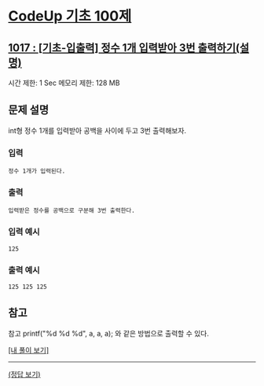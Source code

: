 # [CodeUp 기초 100제](https://codeup.kr/problem.php)

## [1017 : [기초-입출력] 정수 1개 입력받아 3번 출력하기(설명)](https://codeup.kr/problem.php?id=1017)

시간 제한: 1 Sec  메모리 제한: 128 MB

## 문제 설명

int형 정수 1개를 입력받아 공백을 사이에 두고 3번 출력해보자.

### 입력

    정수 1개가 입력된다.

### 출력

    입력받은 정수를 공백으로 구분해 3번 출력한다.

### 입력 예시

    125

### 출력 예시

    125 125 125

## 참고

참고
printf("%d %d %d", a, a, a);
와 같은 방법으로 출력할 수 있다.

[[내 풀이 보기]](https://github.com/flexboni/code_up/blob/master/1017/myCode.cpp)

---

[(정답 보기)](https://codeup.kr/showsource.php?id=425018)
